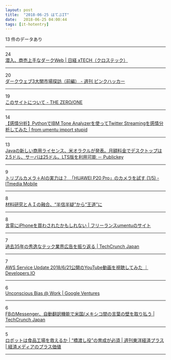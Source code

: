 ```yaml
---
layout: post
title:  "2018-06-25 はてぶIT"
date:   2018-06-25 04:00:44
tags: [it-hotentry]
---
```

13 件のデータあり

<hr><div class="row">
<div class="col-1"><span class="badge badge-pill badge-success h2">24</span></div>
<div class="col-11"><a href='http://tech.nikkeibp.co.jp/it/atcl/column/17/031500082/031600001/' target='_blank'>潜入、商売上手なダークWeb | 日経 xTECH（クロステック）</a></div>
</div>
<hr>
<div class="row">
<div class="col-1"><span class="badge badge-pill badge-success h2">20</span></div>
<div class="col-11"><a href='http://www.pinkhacker.com/entry/2016/11/01/080000' target='_blank'>ダークウェブ3大闇市場探訪（前編） - 週刊 ピンクハッカー</a></div>
</div>
<hr>
<div class="row">
<div class="col-1"><span class="badge badge-pill badge-success h2">19</span></div>
<div class="col-11"><a href='https://the01.jp/about/' target='_blank'>このサイトについて - THE ZERO/ONE</a></div>
</div>
<hr>
<div class="row">
<div class="col-1"><span class="badge badge-pill badge-success h2">14</span></div>
<div class="col-11"><a href='https://www.blog.umentu.work/python-tone-analyzer/' target='_blank'>【感情分析】PythonでIBM Tone Analyzerを使ってTwitter Streamingを感情分析してみた | from umentu import stupid</a></div>
</div>
<hr>
<div class="row">
<div class="col-1"><span class="badge badge-pill badge-success h2">13</span></div>
<div class="col-11"><a href='https://www.publickey1.jp/blog/18/java2525lts.html' target='_blank'>Javaの新しい商用ライセンス、米オラクルが発表。月額料金でデスクトップは2.5ドル、サーバは25ドル。LTS版を利用可能 － Publickey</a></div>
</div>
<hr>
<div class="row">
<div class="col-1"><span class="badge badge-pill badge-success h2">9</span></div>
<div class="col-11"><a href='http://www.itmedia.co.jp/mobile/articles/1806/24/news024.html' target='_blank'>トリプルカメラ＋AIの実力は？　「HUAWEI P20 Pro」のカメラを試す (1/5) - ITmedia Mobile</a></div>
</div>
<hr>
<div class="row">
<div class="col-1"><span class="badge badge-pill badge-success h2">8</span></div>
<div class="col-11"><a href='https://newswitch.jp/p/13371' target='_blank'>材料研究とＡＩの融合、“半信半疑”から“王道”に</a></div>
</div>
<hr>
<div class="row">
<div class="col-1"><span class="badge badge-pill badge-success h2">8</span></div>
<div class="col-11"><a href='https://freelance.umentu.work/index.php/2018/06/25/post-147/' target='_blank'>言霊にiPhoneを買わされたかもしれない | フリーランスumentuのサイト</a></div>
</div>
<hr>
<div class="row">
<div class="col-1"><span class="badge badge-pill badge-success h2">7</span></div>
<div class="col-11"><a href='https://jp.techcrunch.com/2018/06/24/2018-06-22-a-look-back-at-the-best-tech-ads-of-the-last-35-years/' target='_blank'>過去35年の秀逸なテック業界広告を振り返る | TechCrunch Japan</a></div>
</div>
<hr>
<div class="row">
<div class="col-1"><span class="badge badge-pill badge-success h2">7</span></div>
<div class="col-11"><a href='https://dev.classmethod.jp/cloud/aws/aws-update-youtube-20180621/' target='_blank'>AWS Service Update 2018/6/21公開のYouTube動画を視聴してみた ｜ Developers.IO</a></div>
</div>
<hr>
<div class="row">
<div class="col-1"><span class="badge badge-pill badge-success h2">6</span></div>
<div class="col-11"><a href='http://www.youtube.com/watch?v=nLjFTHTgEVU' target='_blank'>Unconscious Bias @ Work | Google Ventures</a></div>
</div>
<hr>
<div class="row">
<div class="col-1"><span class="badge badge-pill badge-success h2">6</span></div>
<div class="col-11"><a href='https://jp.techcrunch.com/2018/06/23/2018-06-21-messenger-translation/' target='_blank'>FBのMessenger、自動翻訳機能で米国/メキシコ間の言葉の壁を取り払う | TechCrunch Japan</a></div>
</div>
<hr>
<div class="row">
<div class="col-1"><span class="badge badge-pill badge-success h2">5</span></div>
<div class="col-11"><a href='https://premium.toyokeizai.net/articles/-/18360' target='_blank'>ロボットは食品工場を救えるか | “橋渡し役”の育成が必須 | 週刊東洋経済プラス | 経済メディアのプラス価値</a></div>
</div>
<hr>

